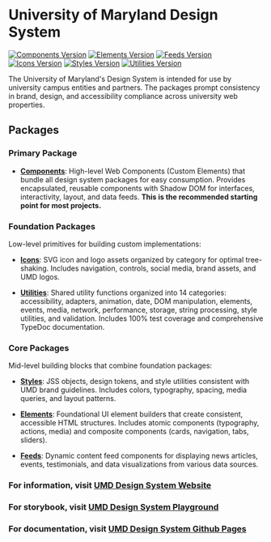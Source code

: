 # University of Maryland Design System

[![Components Version](https://img.shields.io/badge/Components-v1.15.0-blue)](https://www.npmjs.com/package/@universityofmaryland/web-components-library)
[![Elements Version](https://img.shields.io/badge/Elements-v1.5.0-blue)](https://www.npmjs.com/package/@universityofmaryland/web-elements-library)
[![Feeds Version](https://img.shields.io/badge/Feeds-v1.2.0-blue)](https://www.npmjs.com/package/@universityofmaryland/web-feeds-library)
[![Icons Version](https://img.shields.io/badge/Icons-v1.0.0-blue)](https://www.npmjs.com/package/@universityofmaryland/web-icons-library)
[![Styles Version](https://img.shields.io/badge/Styles-v1.7.0-blue)](https://www.npmjs.com/package/@universityofmaryland/web-styles-library)
[![Utilities Version](https://img.shields.io/badge/Utilities-v1.0.0-blue)](https://www.npmjs.com/package/@universityofmaryland/web-utilities-library)

The University of Maryland's Design System is intended for use by university campus entities and partners. The packages prompt consistency in brand, design, and accessibility compliance across university web properties.

## Packages

### Primary Package

- **[Components](packages/components/README.md)**: High-level Web Components (Custom Elements) that bundle all design system packages for easy consumption. Provides encapsulated, reusable components with Shadow DOM for interfaces, interactivity, layout, and data feeds. **This is the recommended starting point for most projects.**

### Foundation Packages

Low-level primitives for building custom implementations:

- **[Icons](packages/icons/README.md)**: SVG icon and logo assets organized by category for optimal tree-shaking. Includes navigation, controls, social media, brand assets, and UMD logos.

- **[Utilities](packages/utilities/README.md)**: Shared utility functions organized into 14 categories: accessibility, adapters, animation, date, DOM manipulation, elements, events, media, network, performance, storage, string processing, style utilities, and validation. Includes 100% test coverage and comprehensive TypeDoc documentation.

### Core Packages

Mid-level building blocks that combine foundation packages:

- **[Styles](packages/styles/README.md)**: JSS objects, design tokens, and style utilities consistent with UMD brand guidelines. Includes colors, typography, spacing, media queries, and layout patterns.

- **[Elements](packages/elements/README.md)**: Foundational UI element builders that create consistent, accessible HTML structures. Includes atomic components (typography, actions, media) and composite components (cards, navigation, tabs, sliders).

- **[Feeds](packages/feeds/README.md)**: Dynamic content feed components for displaying news articles, events, testimonials, and data visualizations from various data sources.

### For information, visit [UMD Design System Website](https://designsystem.umd.edu)

### For storybook, visit [UMD Design System Playground](http://playground.designsystem.umd.edu)

### For documentation, visit [UMD Design System Github Pages](https://umd-digital.github.io/design-system/)
